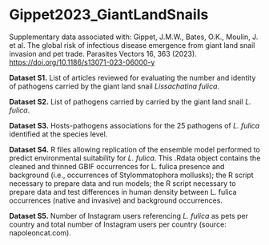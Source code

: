 # Gippet2023_GiantLandSnails
Supplementary data associated with:
Gippet, J.M.W., Bates, O.K., Moulin, J. et al. The global risk of infectious disease emergence from giant land snail invasion and pet trade. Parasites Vectors 16, 363 (2023). https://doi.org/10.1186/s13071-023-06000-y


**Dataset S1.** List of articles reviewed for evaluating the number and identity of pathogens carried by the giant land snail *Lissachatina fulica*. 

**Dataset S2.** List of pathogens carried by carried by the giant land snail *L. fulica*. 

**Dataset S3.** Hosts-pathogens associations for the 25 pathogens of *L. fulica* identified at the species level. 

**Dataset S4.** R files allowing replication of the ensemble model performed to predict environmental suitability for *L. fulica*. This .Rdata object contains the cleaned and thinned GBIF occurrences for L. fulica presence and background (i.e., occurrences of Stylommatophora mollusks); the R script necessary to prepare data and run models; the R script necessary to prepare data and test differences in human density between L. fulica occurrences (native and invasive) and background occurrences.

**Dataset S5.** Number of Instagram users referencing *L. fulica* as pets per country and total number of Instagram users per country (source: napoleoncat.com).
